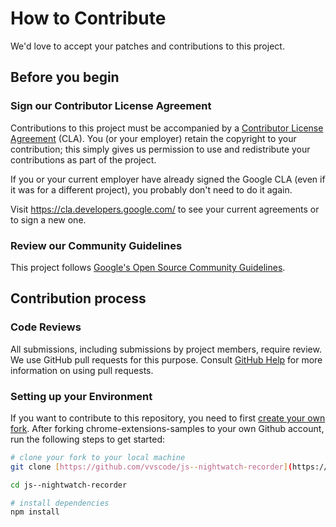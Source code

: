 # How to Contribute

We'd love to accept your patches and contributions to this project.

## Before you begin

### Sign our Contributor License Agreement

Contributions to this project must be accompanied by a
[Contributor License Agreement](https://cla.developers.google.com/about) (CLA).
You (or your employer) retain the copyright to your contribution; this simply
gives us permission to use and redistribute your contributions as part of the
project.

If you or your current employer have already signed the Google CLA (even if it
was for a different project), you probably don't need to do it again.

Visit <https://cla.developers.google.com/> to see your current agreements or to
sign a new one.

### Review our Community Guidelines

This project follows [Google's Open Source Community
Guidelines](https://opensource.google/conduct/).

## Contribution process

### Code Reviews

All submissions, including submissions by project members, require review. We
use GitHub pull requests for this purpose. Consult
[GitHub Help](https://help.github.com/articles/about-pull-requests/) for more
information on using pull requests.

### Setting up your Environment

If you want to contribute to this repository, you need to first [create your own fork](https://docs.github.com/en/get-started/quickstart/fork-a-repo).
After forking chrome-extensions-samples to your own Github account, run the following steps to get started:

```sh
# clone your fork to your local machine
git clone [https://github.com/vvscode/js--nightwatch-recorder](https://github.com/vvscode/js--nightwatch-recorder.git)

cd js--nightwatch-recorder

# install dependencies
npm install
```
